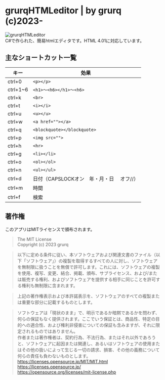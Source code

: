 # grurqHTMLeditor | by grurq (c)2023-
![grurqHTMLeditor](https://grurq.github.io/grurqHTMLeditor.png)  
C#で作られた、簡易htmlエディタです。HTML 4.01に対応しています。  

## 主なショートカット一覧
|キー|効果|
|---|---|
|ctrl+0|`<p></p>`|
|ctrl+1~6|`<h1>～<h6></h1>～<h6>`|
|ctrl+k|`<br>`|
|ctrl+t|`<i></i>`|
|ctrl+u|`<u></u>`|
|ctrl+w|`<a href=""></a>`|
|ctrl+q|`<blockquote></blockquote>`|
|ctrl+p|`<img src="">`|
|ctrl+h|`<hr>`|
|ctrl+g|`<li></li>`|
|ctrl+o|`<ol></ol>`|
|ctrl+n|`<ul></ul>`|
|ctrl+d|日付（CAPSLOCKオン　年・月・日 　オフ//）|
|ctrl+m|時間|
|ctrl+f|検索|

## 著作権  

このアプリはMITライセンスで頒布されます。  

> The MIT License  
> Copyright (c) 2023 grurq  

> 以下に定める条件に従い、本ソフトウェアおよび関連文書のファイル（以下「ソフトウェア」）の複製を取得するすべての人に対し、ソフトウェアを無制限に扱うことを無償で許可します。これには、ソフトウェアの複製を使用、複写、変更、結合、掲載、頒布、サブライセンス、および/または販売する権利、およびソフトウェアを提供する相手に同じことを許可する権利も無制限に含まれます。  

> 上記の著作権表示および本許諾表示を、ソフトウェアのすべての複製または重要な部分に記載するものとします。  

> ソフトウェアは「現状のまま」で、明示であるか暗黙であるかを問わず、何らの保証もなく提供されます。ここでいう保証とは、商品性、特定の目的への適合性、および権利非侵害についての保証も含みますが、それに限定されるものではありません。  
> 作者または著作権者は、契約行為、不法行為、またはそれ以外であろうと、ソフトウェアに起因または関連し、あるいはソフトウェアの使用またはその他の扱いによって生じる一切の請求、損害、その他の義務について何らの責任も負わないものとします。   
> <https://licenses.opensource.jp/MIT/MIT.html>  
> <https://licenses.opensource.jp/>  
> <https://opensource.org/licenses/mit-license.php>  
